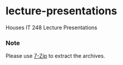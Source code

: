 # lecture-presentations

Houses IT 248 Lecture Presentations

### Note
Please use [7-Zip](http://www.7-zip.org) to extract the archives.
